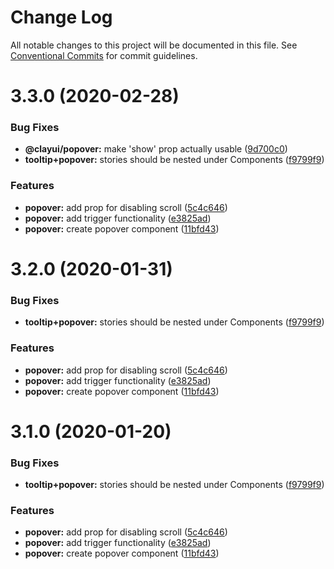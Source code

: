# Change Log

All notable changes to this project will be documented in this file.
See [Conventional Commits](https://conventionalcommits.org) for commit guidelines.

# 3.3.0 (2020-02-28)

### Bug Fixes

-   **@clayui/popover:** make 'show' prop actually usable ([9d700c0](https://github.com/liferay/clay/tree/master/packages/clay-popover/commit/9d700c0))
-   **tooltip+popover:** stories should be nested under Components ([f9799f9](https://github.com/liferay/clay/tree/master/packages/clay-popover/commit/f9799f9))

### Features

-   **popover:** add prop for disabling scroll ([5c4c646](https://github.com/liferay/clay/tree/master/packages/clay-popover/commit/5c4c646))
-   **popover:** add trigger functionality ([e3825ad](https://github.com/liferay/clay/tree/master/packages/clay-popover/commit/e3825ad))
-   **popover:** create popover component ([11bfd43](https://github.com/liferay/clay/tree/master/packages/clay-popover/commit/11bfd43))

# 3.2.0 (2020-01-31)

### Bug Fixes

-   **tooltip+popover:** stories should be nested under Components ([f9799f9](https://github.com/liferay/clay/tree/master/packages/clay-popover/commit/f9799f9))

### Features

-   **popover:** add prop for disabling scroll ([5c4c646](https://github.com/liferay/clay/tree/master/packages/clay-popover/commit/5c4c646))
-   **popover:** add trigger functionality ([e3825ad](https://github.com/liferay/clay/tree/master/packages/clay-popover/commit/e3825ad))
-   **popover:** create popover component ([11bfd43](https://github.com/liferay/clay/tree/master/packages/clay-popover/commit/11bfd43))

# 3.1.0 (2020-01-20)

### Bug Fixes

-   **tooltip+popover:** stories should be nested under Components ([f9799f9](https://github.com/liferay/clay/tree/master/packages/clay-popover/commit/f9799f9))

### Features

-   **popover:** add prop for disabling scroll ([5c4c646](https://github.com/liferay/clay/tree/master/packages/clay-popover/commit/5c4c646))
-   **popover:** add trigger functionality ([e3825ad](https://github.com/liferay/clay/tree/master/packages/clay-popover/commit/e3825ad))
-   **popover:** create popover component ([11bfd43](https://github.com/liferay/clay/tree/master/packages/clay-popover/commit/11bfd43))
